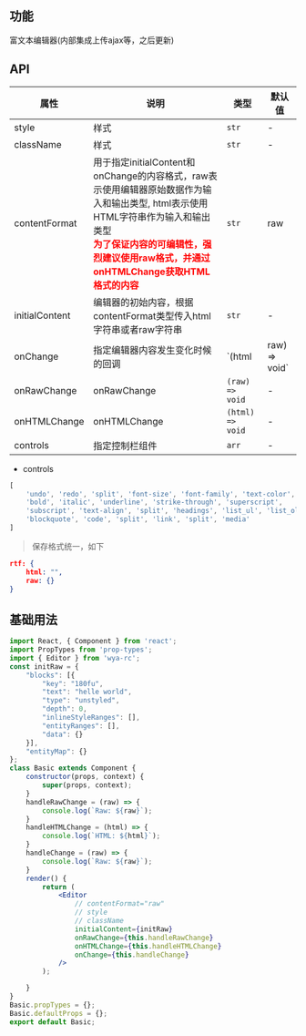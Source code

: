## 功能
富文本编辑器(内部集成上传ajax等，之后更新)

## API

属性 | 说明 | 类型 | 默认值
---|---|---|---
style | 样式 | `str` | -
className | 样式 | `str` | -
contentFormat | 用于指定initialContent和onChange的内容格式，raw表示使用编辑器原始数据作为输入和输出类型, html表示使用HTML字符串作为输入和输出类型 <b style="color: red"><br />为了保证内容的可编辑性，强烈建议使用raw格式，并通过onHTMLChange获取HTML格式的内容</b>  | `str` | raw
initialContent | 编辑器的初始内容，根据contentFormat类型传入html字符串或者raw字符串 | `str` | -
onChange | 指定编辑器内容发生变化时候的回调 | `(html | raw) => void` | -
onRawChange | onRawChange | `(raw) => void` | -
onHTMLChange | onHTMLChange | `(html) => void` | -
controls | 指定控制栏组件 | `arr` | -
- controls

```js
[
	'undo', 'redo', 'split', 'font-size', 'font-family', 'text-color',
	'bold', 'italic', 'underline', 'strike-through', 'superscript',
	'subscript', 'text-align', 'split', 'headings', 'list_ul', 'list_ol',
	'blockquote', 'code', 'split', 'link', 'split', 'media'
]
```
> 保存格式统一，如下

```json
rtf: {
	html: "",
	raw: {}
}
```
## 基础用法

```jsx
import React, { Component } from 'react';
import PropTypes from 'prop-types';
import { Editor } from 'wya-rc';
const initRaw = {
	"blocks": [{
		"key": "180fu",
		"text": "helle world",
		"type": "unstyled",
		"depth": 0,
		"inlineStyleRanges": [],
		"entityRanges": [],
		"data": {}
	}],
	"entityMap": {}
};
class Basic extends Component {
	constructor(props, context) {
		super(props, context);
	}
	handleRawChange = (raw) => {
		console.log(`Raw: ${raw}`);
	}
	handleHTMLChange = (html) => {
		console.log(`HTML: ${html}`);
	}
	handleChange = (raw) => {
		console.log(`Raw: ${raw}`);
	}
	render() {
		return (
			<Editor 
				// contentFormat="raw"
				// style
				// className
				initialContent={initRaw}
				onRawChange={this.handleRawChange}
				onHTMLChange={this.handleHTMLChange}
				onChange={this.handleChange}
			/>
		);

	}
}
Basic.propTypes = {};
Basic.defaultProps = {};
export default Basic;

```